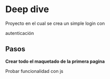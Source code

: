 <h1>Deep dive</h1>

<p>Proyecto en el cual se crea un simple login con</p>
<p>autenticación</p>

<h2>Pasos</h2>
<p><strong>Crear todo el maquetado de la primera pagina</strong></p>
<p>Probar funcionalidad con js</p>

